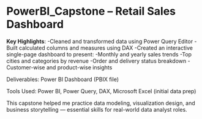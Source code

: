 # PowerBI_Capstone – Retail Sales Dashboard

**Key Highlights**:
-Cleaned and transformed data using Power Query Editor
-Built calculated columns and measures using DAX
-Created an interactive single-page dashboard to present:
-Monthly and yearly sales trends
-Top cities and categories by revenue
-Order and delivery status breakdown
-Customer-wise and product-wise insights

Deliverables:
Power BI Dashboard (PBIX file)

Tools Used: Power BI, Power Query, DAX, Microsoft Excel (initial data prep)

This capstone helped me practice data modeling, visualization design, and business storytelling — essential skills for real-world data analyst roles.
